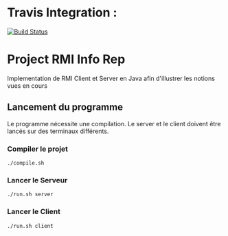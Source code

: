 # Travis Integration :
[![Build Status](https://travis-ci.org/Romainj1/ProjetRMI.svg?branch=master)](https://travis-ci.org/Romainj1/ProjetRMI)

# Project RMI Info Rep

Implementation de RMI Client et Server en Java afin d'illustrer les notions vues en cours

## Lancement du programme

Le programme nécessite une compilation. Le server et le client doivent être lancés sur des terminaux différents.

### Compiler le projet

```
./compile.sh
```

### Lancer le Serveur

```
./run.sh server
```

### Lancer le Client

```
./run.sh client
```
